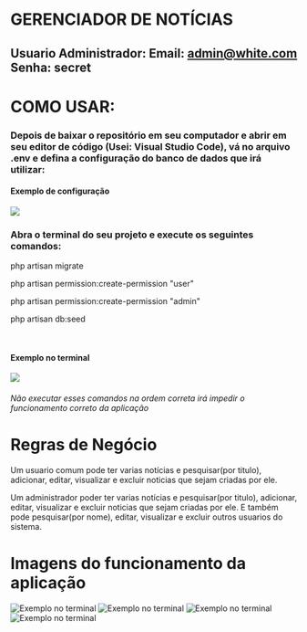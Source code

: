 # GERENCIADOR DE NOTÍCIAS 

## Usuario Administrador: Email: admin@white.com    Senha: secret 

# COMO USAR: 

### Depois de baixar o repositório em seu computador e abrir em seu editor de código (Usei: Visual Studio Code), vá no arquivo .env e defina a configuração do banco de dados que irá utilizar:

#### Exemplo de configuração

![](https://github.com/fabriicioa/gerenciadorDeNoticias/blob/main/gerenciador-de-noticias/imagens_readme/6.png)


### Abra o terminal do seu projeto e execute os seguintes comandos:  

php artisan migrate

php artisan permission:create-permission "user"

php artisan permission:create-permission "admin"

php artisan db:seed

<br/>

#### Exemplo no terminal

![](https://github.com/fabriicioa/gerenciadorDeNoticias/blob/main/gerenciador-de-noticias/imagens_readme/5.png)
###### Não executar esses comandos na ordem correta irá impedir o funcionamento correto da aplicação

# Regras de Negócio

Um usuario comum pode ter varias notícias e pesquisar(por titulo), adicionar, editar, visualizar e excluir noticias que sejam criadas por ele.

Um administrador poder ter varias notícias e pesquisar(por titulo), adicionar, editar, visualizar e excluir noticias que sejam criadas por ele. E também pode pesquisar(por nome), editar, visualizar e excluir outros usuarios do sistema.


# Imagens do funcionamento da aplicação 

![Exemplo no terminal](https://github.com/fabriicioa/gerenciadorDeNoticias/blob/main/gerenciador-de-noticias/imagens_readme/1.png)
![Exemplo no terminal](https://github.com/fabriicioa/gerenciadorDeNoticias/blob/main/gerenciador-de-noticias/imagens_readme/4.png)
![Exemplo no terminal](https://github.com/fabriicioa/gerenciadorDeNoticias/blob/main/gerenciador-de-noticias/imagens_readme/2.png)
![Exemplo no terminal](https://github.com/fabriicioa/gerenciadorDeNoticias/blob/main/gerenciador-de-noticias/imagens_readme/3.png)

